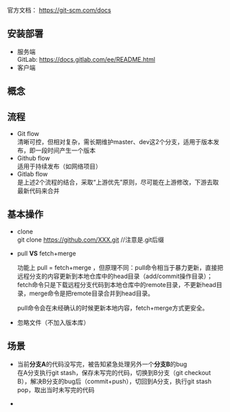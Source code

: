 官方文档： https://git-scm.com/docs

## 安装部署
* 服务端  
GitLab: https://docs.gitlab.com/ee/README.html
* 客户端

## 概念

## 流程
* Git flow  
清晰可控，但相对复杂，需长期维护master、dev这2个分支，适用于版本发布，即一段时间产生一个版本
* Github flow  
适用于持续发布（如网络项目）
* Gitlab flow  
是上述2个流程的结合，采取“上游优先”原则，尽可能在上游修改，下游去取最新代码来合并

## 基本操作
* clone  
git clone https://github.com/XXX.git   //注意是.git后缀

* pull **VS** fetch+merge    
  
  功能上 pull = fetch+merge ，但原理不同：pull命令相当于暴力更新，直接把远程分支的内容更新到本地仓库中的head目录（add/commit操作目录）；fetch命令只是下载远程分支代码到本地仓库中的remote目录，不更新head目录，merge命令是把remote目录合并到head目录。  
  
  pull命令会在未经确认的时候更新本地内容，fetch+merge方式更安全。

* 忽略文件（不加入版本库）

## 场景
* 当前**分支A**的代码没写完，被告知紧急处理另外一个**分支B**的bug  
在A分支执行git stash，保存未写完的代码，切换到B分支（git checkout B），解决B分支的bug后（commit+push），切回到A分支，执行git stash pop，取出当时未写完的代码

* 
